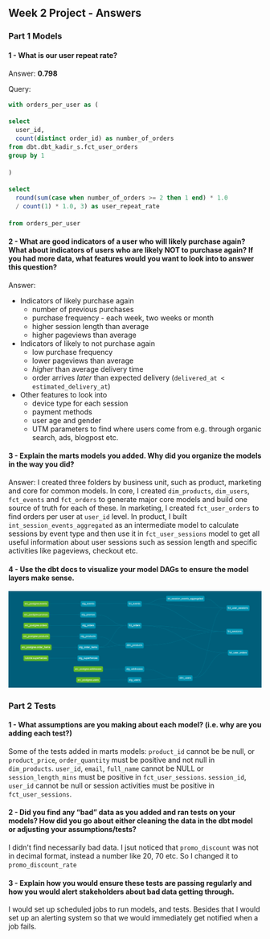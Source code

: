 ## Week 2 Project - Answers

### Part 1 Models

#### 1 - What is our user repeat rate?
Answer: **0.798**

Query:
``` sql
with orders_per_user as (

select
  user_id,
  count(distinct order_id) as number_of_orders
from dbt.dbt_kadir_s.fct_user_orders
group by 1

)

select
  round(sum(case when number_of_orders >= 2 then 1 end) * 1.0
  / count(1) * 1.0, 3) as user_repeat_rate

from orders_per_user
```

#### 2 - What are good indicators of a user who will likely purchase again? What about indicators of users who are likely NOT to purchase again? If you had more data, what features would you want to look into to answer this question?
Answer:
* Indicators of likely purchase again
    * number of previous purchases
    * purchase frequency - each week, two weeks or month
    * higher session length than average
    * higher pageviews than average
* Indicators of likely to not purchase again
    * low purchase frequency
    * lower pageviews than average
    * *higher* than average delivery time
    * order arrives *later* than expected delivery (`delivered_at < estimated_delivery_at`)
* Other features to look into
    * device type for each session
    * payment methods
    * user age and gender
    * UTM parameters to find where users come from e.g. through organic search, ads, blogpost etc.


#### 3 - Explain the marts models you added. Why did you organize the models in the way you did?
Answer: I created three folders by business unit, such as product, marketing and core for common models.
In core, I created `dim_products`, `dim_users`, `fct_events` and `fct_orders` to generate major core models and build one source of truth for each of these.
In marketing, I created `fct_user_orders` to find orders per user at `user_id` level.
In product, I built `int_session_events_aggregated` as an intermediate model to calculate sessions by event type and then use it in `fct_user_sessions` model to get all useful information about user sessions such as session length and specific activities like pageviews, checkout etc.


#### 4 - Use the dbt docs to visualize your model DAGs to ensure the model layers make sense.
![dbt-dag](https://github.com/ksenkaya/course-dbt/blob/dbt_dev/project-weeks/dbt-dag.png "dbt-dag")

### Part 2 Tests

#### 1 - What assumptions are you making about each model? (i.e. why are you adding each test?)
Some of the tests added in marts models:
`product_id` cannot be be null, or `product_price`, `order_quantity` must be positive and not null in `dim_products`.
`user_id`, `email`, `full_name` cannot be NULL or `session_length_mins` must be positive in `fct_user_sessions`.
`session_id`, `user_id` cannot be null or session activities must be positive in `fct_user_sessions`.


#### 2 - Did you find any “bad” data as you added and ran tests on your models? How did you go about either cleaning the data in the dbt model or adjusting your assumptions/tests?
I didn't find necessarily bad data. I jsut noticed that `promo_discount` was not in decimal format, instead a number like 20, 70 etc. So I changed it to `promo_discount_rate`


#### 3 - Explain how you would ensure these tests are passing regularly and how you would alert stakeholders about bad data getting through.
I would set up scheduled jobs to run models, and tests. Besides that I would set up an alerting system so that we would immediately get notified when a job fails.
